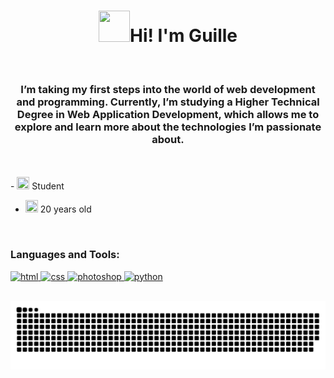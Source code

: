 <h1 align="center"> <img src="https://cdn-icons-png.flaticon.com/512/2278/2278923.png" width="50" height="50" />Hi! I'm Guille</h1>

<br>

<h3 align="center">I’m taking my first steps into the world of web development and programming. Currently, I’m studying a Higher Technical Degree in Web Application Development, which allows me to explore and learn more about the technologies I’m passionate about.</h3>
</br>

<br>
- <img src="https://cdn-icons-png.flaticon.com/512/3749/3749784.png" width="20" height="20" /> Student

- <img src="https://cdn-icons-png.flaticon.com/512/1864/1864509.png" width="20" height="20" /> 20 years old
</br>
<p align="left">
</p>

<h3 align="left">Languages and Tools:</h3>
<p align="left"> 
  <a href="https://www.w3schools.com/html/" target="_blank" rel="noreferrer"> 
      <img src="https://cdn.jsdelivr.net/gh/devicons/devicon/icons/html5/html5-original.svg" alt="html" heigth="40" width="40" />
  </a> 
  <a href="https://www.w3.org/css/" target="_blank" rel="noreferrer">
      <img src="https://cdn.jsdelivr.net/gh/devicons/devicon/icons/css3/css3-original.svg" alt="css" heigth="40" width="40"  />
  </a> 
  <a href="https://www.adobe.com/la/products/photoshop.html" target="_blank" rel="noreferrer">
    <img src="https://cdn.jsdelivr.net/gh/devicons/devicon@latest/icons/photoshop/photoshop-original.svg" alt="photoshop" width="40" height="40">
  </a>
    <a href="https://www.python.org/" target="_blank" rel="noreferrer">
    <img src="https://cdn.jsdelivr.net/gh/devicons/devicon@latest/icons/python/python-original.svg" alt="python" width="40" height="40">
  </a>
</p>

</br>

<img src="https://raw.githubusercontent.com/Hoxuro/Hoxuro/output/snake.svg" alt="Snake animation" />
